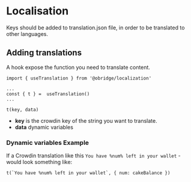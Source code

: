 # Localisation

Keys should be added to translation.json file, in order to be translated to other languages.

## Adding translations

A hook expose the function you need to translate content.

```
import { useTranslation } from '@obridge/localization'

...
const { t } =  useTranslation()
...

t(key, data)
```

- **key** is the crowdin key of the string you want to translate.
- **data** dynamic variables

### Dynamic variables Example

If a Crowdin translation like this `You have %num% left in your wallet` - would look something like:

```
t(`You have %num% left in your wallet`, { num: cakeBalance })
```
